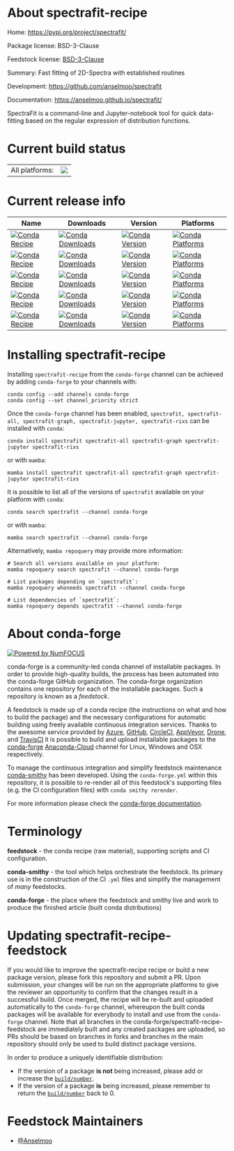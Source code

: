About spectrafit-recipe
=======================

Home: https://pypi.org/project/spectrafit/

Package license: BSD-3-Clause

Feedstock license: [BSD-3-Clause](https://github.com/conda-forge/spectrafit-feedstock/blob/main/LICENSE.txt)

Summary: Fast fitting of 2D-Spectra with established routines

Development: https://github.com/anselmoo/spectrafit

Documentation: https://anselmoo.github.io/spectrafit/

SpectraFit is a command-line and Jupyter-notebook tool for
quick data-fitting based on the regular expression of
distribution functions.


Current build status
====================


<table><tr><td>All platforms:</td>
    <td>
      <a href="https://dev.azure.com/conda-forge/feedstock-builds/_build/latest?definitionId=16585&branchName=main">
        <img src="https://dev.azure.com/conda-forge/feedstock-builds/_apis/build/status/spectrafit-feedstock?branchName=main">
      </a>
    </td>
  </tr>
</table>

Current release info
====================

| Name | Downloads | Version | Platforms |
| --- | --- | --- | --- |
| [![Conda Recipe](https://img.shields.io/badge/recipe-spectrafit-green.svg)](https://anaconda.org/conda-forge/spectrafit) | [![Conda Downloads](https://img.shields.io/conda/dn/conda-forge/spectrafit.svg)](https://anaconda.org/conda-forge/spectrafit) | [![Conda Version](https://img.shields.io/conda/vn/conda-forge/spectrafit.svg)](https://anaconda.org/conda-forge/spectrafit) | [![Conda Platforms](https://img.shields.io/conda/pn/conda-forge/spectrafit.svg)](https://anaconda.org/conda-forge/spectrafit) |
| [![Conda Recipe](https://img.shields.io/badge/recipe-spectrafit--all-green.svg)](https://anaconda.org/conda-forge/spectrafit-all) | [![Conda Downloads](https://img.shields.io/conda/dn/conda-forge/spectrafit-all.svg)](https://anaconda.org/conda-forge/spectrafit-all) | [![Conda Version](https://img.shields.io/conda/vn/conda-forge/spectrafit-all.svg)](https://anaconda.org/conda-forge/spectrafit-all) | [![Conda Platforms](https://img.shields.io/conda/pn/conda-forge/spectrafit-all.svg)](https://anaconda.org/conda-forge/spectrafit-all) |
| [![Conda Recipe](https://img.shields.io/badge/recipe-spectrafit--graph-green.svg)](https://anaconda.org/conda-forge/spectrafit-graph) | [![Conda Downloads](https://img.shields.io/conda/dn/conda-forge/spectrafit-graph.svg)](https://anaconda.org/conda-forge/spectrafit-graph) | [![Conda Version](https://img.shields.io/conda/vn/conda-forge/spectrafit-graph.svg)](https://anaconda.org/conda-forge/spectrafit-graph) | [![Conda Platforms](https://img.shields.io/conda/pn/conda-forge/spectrafit-graph.svg)](https://anaconda.org/conda-forge/spectrafit-graph) |
| [![Conda Recipe](https://img.shields.io/badge/recipe-spectrafit--jupyter-green.svg)](https://anaconda.org/conda-forge/spectrafit-jupyter) | [![Conda Downloads](https://img.shields.io/conda/dn/conda-forge/spectrafit-jupyter.svg)](https://anaconda.org/conda-forge/spectrafit-jupyter) | [![Conda Version](https://img.shields.io/conda/vn/conda-forge/spectrafit-jupyter.svg)](https://anaconda.org/conda-forge/spectrafit-jupyter) | [![Conda Platforms](https://img.shields.io/conda/pn/conda-forge/spectrafit-jupyter.svg)](https://anaconda.org/conda-forge/spectrafit-jupyter) |
| [![Conda Recipe](https://img.shields.io/badge/recipe-spectrafit--rixs-green.svg)](https://anaconda.org/conda-forge/spectrafit-rixs) | [![Conda Downloads](https://img.shields.io/conda/dn/conda-forge/spectrafit-rixs.svg)](https://anaconda.org/conda-forge/spectrafit-rixs) | [![Conda Version](https://img.shields.io/conda/vn/conda-forge/spectrafit-rixs.svg)](https://anaconda.org/conda-forge/spectrafit-rixs) | [![Conda Platforms](https://img.shields.io/conda/pn/conda-forge/spectrafit-rixs.svg)](https://anaconda.org/conda-forge/spectrafit-rixs) |

Installing spectrafit-recipe
============================

Installing `spectrafit-recipe` from the `conda-forge` channel can be achieved by adding `conda-forge` to your channels with:

```
conda config --add channels conda-forge
conda config --set channel_priority strict
```

Once the `conda-forge` channel has been enabled, `spectrafit, spectrafit-all, spectrafit-graph, spectrafit-jupyter, spectrafit-rixs` can be installed with `conda`:

```
conda install spectrafit spectrafit-all spectrafit-graph spectrafit-jupyter spectrafit-rixs
```

or with `mamba`:

```
mamba install spectrafit spectrafit-all spectrafit-graph spectrafit-jupyter spectrafit-rixs
```

It is possible to list all of the versions of `spectrafit` available on your platform with `conda`:

```
conda search spectrafit --channel conda-forge
```

or with `mamba`:

```
mamba search spectrafit --channel conda-forge
```

Alternatively, `mamba repoquery` may provide more information:

```
# Search all versions available on your platform:
mamba repoquery search spectrafit --channel conda-forge

# List packages depending on `spectrafit`:
mamba repoquery whoneeds spectrafit --channel conda-forge

# List dependencies of `spectrafit`:
mamba repoquery depends spectrafit --channel conda-forge
```


About conda-forge
=================

[![Powered by
NumFOCUS](https://img.shields.io/badge/powered%20by-NumFOCUS-orange.svg?style=flat&colorA=E1523D&colorB=007D8A)](https://numfocus.org)

conda-forge is a community-led conda channel of installable packages.
In order to provide high-quality builds, the process has been automated into the
conda-forge GitHub organization. The conda-forge organization contains one repository
for each of the installable packages. Such a repository is known as a *feedstock*.

A feedstock is made up of a conda recipe (the instructions on what and how to build
the package) and the necessary configurations for automatic building using freely
available continuous integration services. Thanks to the awesome service provided by
[Azure](https://azure.microsoft.com/en-us/services/devops/), [GitHub](https://github.com/),
[CircleCI](https://circleci.com/), [AppVeyor](https://www.appveyor.com/),
[Drone](https://cloud.drone.io/welcome), and [TravisCI](https://travis-ci.com/)
it is possible to build and upload installable packages to the
[conda-forge](https://anaconda.org/conda-forge) [Anaconda-Cloud](https://anaconda.org/)
channel for Linux, Windows and OSX respectively.

To manage the continuous integration and simplify feedstock maintenance
[conda-smithy](https://github.com/conda-forge/conda-smithy) has been developed.
Using the ``conda-forge.yml`` within this repository, it is possible to re-render all of
this feedstock's supporting files (e.g. the CI configuration files) with ``conda smithy rerender``.

For more information please check the [conda-forge documentation](https://conda-forge.org/docs/).

Terminology
===========

**feedstock** - the conda recipe (raw material), supporting scripts and CI configuration.

**conda-smithy** - the tool which helps orchestrate the feedstock.
                   Its primary use is in the construction of the CI ``.yml`` files
                   and simplify the management of *many* feedstocks.

**conda-forge** - the place where the feedstock and smithy live and work to
                  produce the finished article (built conda distributions)


Updating spectrafit-recipe-feedstock
====================================

If you would like to improve the spectrafit-recipe recipe or build a new
package version, please fork this repository and submit a PR. Upon submission,
your changes will be run on the appropriate platforms to give the reviewer an
opportunity to confirm that the changes result in a successful build. Once
merged, the recipe will be re-built and uploaded automatically to the
`conda-forge` channel, whereupon the built conda packages will be available for
everybody to install and use from the `conda-forge` channel.
Note that all branches in the conda-forge/spectrafit-recipe-feedstock are
immediately built and any created packages are uploaded, so PRs should be based
on branches in forks and branches in the main repository should only be used to
build distinct package versions.

In order to produce a uniquely identifiable distribution:
 * If the version of a package **is not** being increased, please add or increase
   the [``build/number``](https://docs.conda.io/projects/conda-build/en/latest/resources/define-metadata.html#build-number-and-string).
 * If the version of a package **is** being increased, please remember to return
   the [``build/number``](https://docs.conda.io/projects/conda-build/en/latest/resources/define-metadata.html#build-number-and-string)
   back to 0.

Feedstock Maintainers
=====================

* [@Anselmoo](https://github.com/Anselmoo/)


